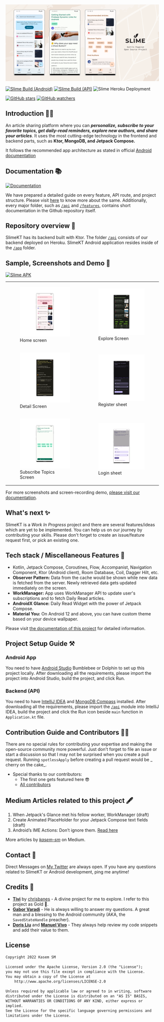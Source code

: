 ![Asset 1](/docs/header.png)

[![Slime Build (Android)](https://github.com/kasem-sm/SlimeKT/actions/workflows/android_action.yml/badge.svg)](https://github.com/kasem-sm/SlimeKT/actions/workflows/android_action.yml)
[![Slime Build (API)](https://github.com/kasem-sm/SlimeKT/actions/workflows/api_action.yml/badge.svg)](https://github.com/kasem-sm/SlimeKT/actions/workflows/api_action.yml)
![Slime Heroku Deployment](https://img.shields.io/github/deployments/kasem-sm/SlimeKT/slime-kt?logo=Heroku)

[![GitHub stars](https://img.shields.io/github/stars/kasem-sm/SlimeKT?style=social)](https://github.com/kasem-sm/SlimeKT/stargazers)
[![GitHub watchers](https://img.shields.io/github/watchers/kasem-sm/SlimeKT?style=social)](https://github.com/kasem-sm/SlimeKT/watchers)

## Introduction 🙋‍♂️

An article sharing platform where you can _**personalize, subscribe to your favorite topics, get
daily-read reminders, explore new authors, and share your articles**_. It uses the most cutting-edge
technology in the frontend and backend parts, such as <b>Ktor, MongoDB, and Jetpack Compose.</b>

It follows the recommended app architecture as stated in
official [Android documentation](https://developer.android.com/jetpack/guide)

## Documentation 📚

[![Documentation](https://img.shields.io/badge/Visit-blue?style=for-the-badge)](https://kasem-sm.github.io/SlimeKT)

We have prepared a detailed guide on every feature, API route, and project structure. Please
visit [here](https://kasem-sm.github.io/SlimeKT) to know more about the same. Additionally, every
major folder, such as [`/api`](/api) and [`/features`](/features), contains short documentation in
the Github repository itself.

## Repository overview 📂

SlimeKT has its backend built with Ktor. The folder [`/api`](/api) consists of our backend deployed
on Heroku. SlimeKT Android application resides inside of the [`/app`](/app) folder.

## Sample, Screenshots and Demo 📱

[![Slime APK](https://img.shields.io/github/v/release/kasem-sm/slimekt?color=8D0AF2&label=Download&logo=android&style=for-the-badge)](https://github.com/kasem-sm/slimekt/releases/sample.apk)

<table>
    <tr>
        <td>
            <figure>
                <a href="#1">
                    <img src="docs/screenshots/1.png">
                </a>
                <figcaption>Home screen</figcaption>
            </figure>
        </td>
        <td>
            <figure>
                <a href="#2">
                    <img src="docs/screenshots/2.png">
                </a>
                <figcaption>Explore Screen</figcaption>
            </figure>
        </td>
    </tr>
    <tr>
        <td>
            <figure>
                <a href="#3">
                    <img src="docs/screenshots/3.png" width=300>
                </a>
                <figcaption>Detail Screen</figcaption>
            </figure>
        </td>    
        <td>
            <figure>
                <a href="#6">
                    <img src="docs/screenshots/6.png" width=300>
                </a>
                <figcaption>Register sheet</figcaption>
            </figure>
        </td>
    </tr>
    <tr>
        <td>
            <figure>
                <a href="#4">
                    <img src="docs/screenshots/4.png" width=300>
                </a>
                <figcaption>Subscribe Topics Screen</figcaption>
            </figure>
        </td>
        <td>
            <figure>
                <a href="#5">
                    <img src="docs/screenshots/5.png" width=300>
                </a>
                <figcaption>Login sheet</figcaption>
            </figure>
        </td>
    </tr>     
</table>

For more screenshots and screen-recording
demo, [please visit our documentation](https://kasem-sm.github.io/SlimeKT).

## What's next ✨

SlimeKT is a _Work In Progress_ project and there are several features/ideas which are yet to be
implemented. You can help us on our journey by contributing your skills. Please don't forget to
create an issue/feature request first, or pick an existing one.

## Tech stack / Miscellaneous Features 🚀

- Kotlin, Jetpack Compose, Coroutines, Flow, Accompanist, Navigation Component, Ktor (Android
  client), Room Database, Coil, Dagger Hilt, etc.
- **Observer Pattern:** Data from the cache would be shown while new data is fetched from the
  server. Newly retrieved data gets updated immediately on the screen.
- **WorkManager:** App uses WorkManager API to update user's subscriptions and to fetch Daily Read
  articles.
- **AndroidX Glance:** Daily Read Widget with the power of Jetpack Compose.
- **Material You:** On Android 12 and above, you can have custom theme based on your device
  wallpaper.

Please visit [the documentation of this project](https://kasem-sm.github.io/SlimeKT) for detailed
information.

## Project Setup Guide ⚒

### Android App

You need to have [Android Studio](https://developer.android.com/studio) Bumblebee or Dolphin to set
up this project locally. After downloading all the requirements, please import the project into
Android Studio, build the project, and click Run.

### Backend (API)

You need to have [IntelliJ IDEA](https://www.jetbrains.com/idea/download/#section=windows)
and [MongoDB Compass](https://www.mongodb.com/products/compass) installed. After downloading all the
requirements, please import the [`/api`](/api) module into IntelliJ IDEA, build the project and
click the Run icon beside `main` function in `Application.kt` file.

## Contribution Guide and Contributors 👷‍♂️

There are no special rules for contributing your expertise and making the open-source community more
powerful. Just don't forget to file an issue or start a discussion so that I may not be surprised
when you create a pull request. Running `spotlessApply` before creating a pull request would be _
cherry on the cake_.

* Special thanks to our contributors:
    - The first one gets featured here 😎
    - [All contributors](https://github.com/kasem-sm/SlimeKT/graphs/contributors)

## Medium Articles related to this project 🖋

1. When Jetpack's Glance met his fellow worker, WorkManager (draft)
2. Create Animated PlaceHolder for your Jetpack Compose text fields (draft)
3. Android’s IME Actions: Don’t ignore
   them. [Read here](https://proandroiddev.com/androids-ime-actions-don-t-ignore-them-36554da892ac)

More articles by [_kasem-sm_](https://medium.com/@kasem.sm) on Medium.

## Contact 🤙

Direct Messages on [My Twitter](https://twitter.com/KasemSM_) are always open. If you have any
questions related to SlimeKT or Android development, ping me anytime!

## Credits 💎

- [**Tivi**](https://github.com/chrisbanes/tivi) by [chrisbanes](https://github.com/chrisbanes) - A
  divine project for me to explore. I refer to this project as Gold 🥇.
- [**Gabor Varadi**](https://twitter.com/Zhuinden) - He is always willing to answer my questions. A
  great man and a blessing to the Android community (AKA, the `SavedStateHandle` preacher).
- [**Doris Liu**](https://twitter.com/doris4lt) and [**Manuel
  Vivo**](https://twitter.com/manuelvicnt) - They always help review my code snippets and add their
  value to them.

## License

```
Copyright 2022 Kasem SM

Licensed under the Apache License, Version 2.0 (the "License");
you may not use this file except in compliance with the License.
You may obtain a copy of the License at
    http://www.apache.org/licenses/LICENSE-2.0
    
Unless required by applicable law or agreed to in writing, software
distributed under the License is distributed on an "AS IS" BASIS,
WITHOUT WARRANTIES OR CONDITIONS OF ANY KIND, either express or implied.
See the License for the specific language governing permissions and
limitations under the License.
```
